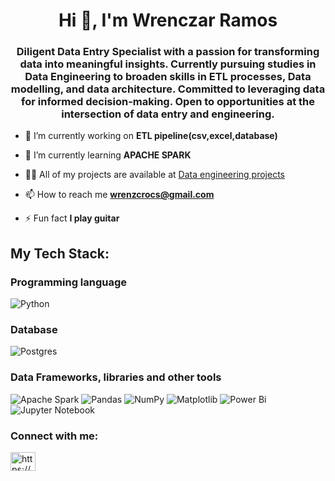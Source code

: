 <h1 align="center">Hi 👋, I'm Wrenczar Ramos</h1>
<h3 align="center">Diligent Data Entry Specialist with a passion for transforming data into meaningful insights. Currently pursuing studies in Data Engineering to broaden skills in ETL processes, Data modelling, and data architecture. Committed to leveraging data for informed decision-making. Open to opportunities at the intersection of data entry and engineering.</h3>

- 🔭 I’m currently working on **ETL pipeline(csv,excel,database)**

- 🌱 I’m currently learning **APACHE SPARK**

- 👨‍💻 All of my projects are available at [Data engineering projects](https://github.com/Crocsover/Data-Engineer/tree/main)

- 📫 How to reach me **wrenzcrocs@gmail.com**

- ⚡ Fun fact **I play guitar**

<h2 align="left">My Tech Stack:</h3>
<h3 align="left">Programming language</h3>

![Python](https://img.shields.io/badge/python-3670A0?style=for-the-badge&logo=python&logoColor=ffdd54)

<h3 align="left">Database</h3>

![Postgres](https://img.shields.io/badge/postgres-%23316192.svg?style=for-the-badge&logo=postgresql&logoColor=white)

<h3 align="left">Data Frameworks, libraries and other tools</h3>

![Apache Spark](https://img.shields.io/badge/Apache%20Spark-FDEE21?style=flat-square&logo=apachespark&logoColor=black)  ![Pandas](https://img.shields.io/badge/pandas-%23150458.svg?style=for-the-badge&logo=pandas&logoColor=white)  ![NumPy](https://img.shields.io/badge/numpy-%23013243.svg?style=for-the-badge&logo=numpy&logoColor=white)  ![Matplotlib](https://img.shields.io/badge/Matplotlib-%23ffffff.svg?style=for-the-badge&logo=Matplotlib&logoColor=black)  ![Power Bi](https://img.shields.io/badge/power_bi-F2C811?style=for-the-badge&logo=powerbi&logoColor=black)  ![Jupyter Notebook](https://img.shields.io/badge/jupyter-%23FA0F00.svg?style=for-the-badge&logo=jupyter&logoColor=white)

<h3 align="left">Connect with me:</h3>
<p align="left">
<a href="https://linkedin.com/in/https://www.linkedin.com/in/wrenczar-ramos-b3a993201/" target="blank"><img align="center" src="https://raw.githubusercontent.com/rahuldkjain/github-profile-readme-generator/master/src/images/icons/Social/linked-in-alt.svg" alt="https://www.linkedin.com/in/wrenczar-ramos-b3a993201/" height="30" width="40" /></a>
</p>
